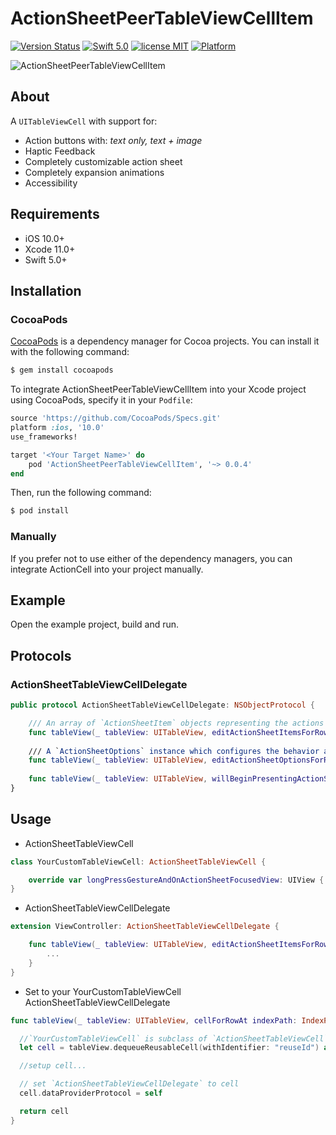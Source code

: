 # ActionSheetPeerTableViewCellItem

[![Version Status](https://img.shields.io/cocoapods/v/ActionSheetPeerTableViewCellItem.svg)](https://cocoapods.org/pods/ActionSheetPeerTableViewCellItem)
[![Swift 5.0](https://img.shields.io/badge/Swift-5.0-orange.svg?style=flat)](https://developer.apple.com/swift/)
[![license MIT](https://img.shields.io/cocoapods/l/ActionSheetPeerTableViewCellItem.svg)](http://opensource.org/licenses/MIT)
[![Platform](https://img.shields.io/cocoapods/p/ActionSheetPeerTableViewCellItem.svg)](https://cocoapods.org/pods/ActionSheetPeerTableViewCellItem)

![ActionSheetPeerTableViewCellItem](ScreenShots/AlertSheetExamplePreview.gif "ActionSheetPeerTableViewCellItem")

## About

A `UITableViewCell` with support for:

* Action buttons with: *text only, text + image*
* Haptic Feedback
* Completely customizable action sheet
* Completely expansion animations
* Accessibility

## Requirements

- iOS 10.0+
- Xcode 11.0+
- Swift 5.0+

## Installation

### CocoaPods

[CocoaPods](http://cocoapods.org) is a dependency manager for Cocoa projects. You can install it with the following command:

```bash
$ gem install cocoapods
```

To integrate ActionSheetPeerTableViewCellItem into your Xcode project using CocoaPods, specify it in your `Podfile`:

```ruby
source 'https://github.com/CocoaPods/Specs.git'
platform :ios, '10.0'
use_frameworks!

target '<Your Target Name>' do
    pod 'ActionSheetPeerTableViewCellItem', '~> 0.0.4'
end
```

Then, run the following command:

```bash
$ pod install
```
### Manually

If you prefer not to use either of the dependency managers, you can integrate ActionCell into your project manually.

## Example

Open the example project, build and run.

## Protocols

### ActionSheetTableViewCellDelegate

```swift
public protocol ActionSheetTableViewCellDelegate: NSObjectProtocol {

    /// An array of `ActionSheetItem` objects representing the actions for the row. Each action you provide is used to create a table view cell that the user can tap.
    func tableView(_ tableView: UITableView, editActionSheetItemsForRowAt indexPath: IndexPath) -> [ActionSheetItem]?
    
    /// A `ActionSheetOptions` instance which configures the behavior and appearance of the elements in `ActionSheetViewController`.
    func tableView(_ tableView: UITableView, editActionSheetOptionsForRowAt indexPath: IndexPath) -> ActionSheetOptions?
    
    func tableView(_ tableView: UITableView, willBeginPresentingActionSheetForRowAt indexPath: IndexPath)
}
```

## Usage

* ActionSheetTableViewCell

```swift
class YourCustomTableViewCell: ActionSheetTableViewCell {

    override var longPressGestureAndOnActionSheetFocusedView: UIView { return someContainerSubviewOfYourCustomTableViewCell }
}
```

* ActionSheetTableViewCellDelegate

```swift
extension ViewController: ActionSheetTableViewCellDelegate {

    func tableView(_ tableView: UITableView, editActionSheetItemsForRowAt indexPath: IndexPath) -> [ActionSheetItem]? {
        ...
    }
}
```

* Set to your YourCustomTableViewCell ActionSheetTableViewCellDelegate

```swift
func tableView(_ tableView: UITableView, cellForRowAt indexPath: IndexPath) -> UITableViewCell {

  //`YourCustomTableViewCell` is subclass of `ActionSheetTableViewCell`
  let cell = tableView.dequeueReusableCell(withIdentifier: "reuseId") as! YourCustomTableViewCell

  //setup cell...

  // set `ActionSheetTableViewCellDelegate` to cell
  cell.dataProviderProtocol = self

  return cell
}
```


